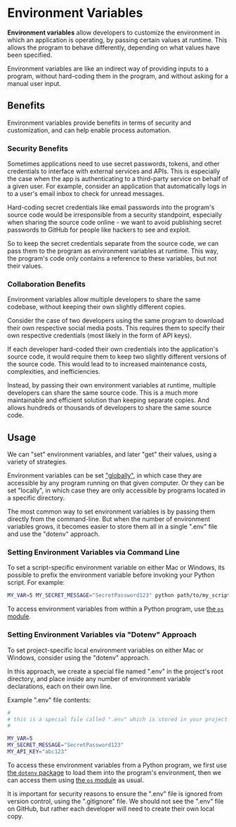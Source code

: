 # Environment Variables

**Environment variables** allow developers to customize the environment in which an application is operating, by passing certain values at runtime. This allows the program to behave differently, depending on what values have been specified.

Environment variables are like an indirect way of providing inputs to a program, without hard-coding them in the program, and without asking for a manual user input.

## Benefits

Environment variables provide benefits in terms of security and customization, and can help enable process automation.

### Security Benefits

Sometimes applications need to use secret passwords, tokens, and other credentials to interface with external services and APIs. This is especially the case when the app is authenticating to a third-party service on behalf of a given user. For example, consider an application that automatically logs in to a user's email inbox to check for unread messages.

Hard-coding secret credentials like email passwords into the program's source code would be irresponsible from a security standpoint, especially when sharing the source code online - we want to avoid publishing secret passwords to GitHub for people like hackers to see and exploit.

So to keep the secret credentials separate from the source code, we can pass them to the program as environment variables at runtime. This way, the program's code only contains a reference to these variables, but not their values.


### Collaboration Benefits


Environment variables allow multiple developers to share the same codebase, without keeping their own slightly different copies.

Consider the case of two developers using the same program to download their own respective social media posts. This requires them to specify their own respective credentials (most likely in the form of API keys).

If each developer hard-coded their own credentials into the application's source code, it would require them to keep two slightly different versions of the source code. This would lead to to increased maintenance costs, complexities, and inefficiencies.

Instead, by passing their own environment variables at runtime, multiple developers can share the same source code. This is a much more maintainable and efficient solution than keeping separate copies. And allows hundreds or thousands of developers to share the same source code.







## Usage

We can "set" environment variables, and later "get" their values, using a variety of strategies.

Environment variables can be set ["globally"](/accessing-globally.md), in which case they are accessible by any program running on that given computer. Or they can be set "locally", in which case they are only accessible by programs located in a specific directory.

The most common way to set environment variables is by passing them directly from the command-line. But when the number of environment variables grows, it becomes easier to store them all in a single ".env" file and use the "dotenv" approach.

### Setting Environment Variables via Command Line

To set a script-specific environment variable on either Mac or Windows, its possible to prefix the environment variable before invoking your Python script. For example:

```sh
MY_VAR=5 MY_SECRET_MESSAGE="SecretPassword123" python path/to/my_script.py
```

To access environment variables from within a Python program, use [the `os` module](./../python/modules/os.md#environment-variables).

### Setting Environment Variables via "Dotenv" Approach

To set project-specific local environment variables on either Mac or Windows, consider using the "dotenv" approach.

In this approach, we create a special file named ".env" in the project's root directory, and place inside any number of environment variable declarations, each on their own line.

Example ".env" file contents:

```sh
#
# this is a special file called ".env" which is stored in your project's root directory
#

MY_VAR=5
MY_SECRET_MESSAGE="SecretPassword123"
MY_API_KEY="abc123"
```

To access these environment variables from a Python program, we first use [the `dotenv` package](./../python/packages/dotenv.md) to load them into the program's environment, then we can access them using [the `os` module](./../python/modules/os.md#environment-variables) as usual.

It is important for security reasons to ensure the ".env" file is ignored from version control, using the ".gitignore" file. We should not see the ".env" file on GitHub, but rather each developer will need to create their own local copy.
